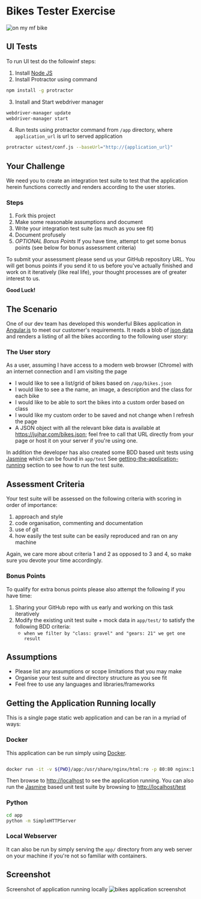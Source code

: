 # Bikes Tester Exercise

![on my mf bike](app/favicon.png)

## UI Tests

To run UI test do the followinf steps:

1. Install [Node JS](https://nodejs.org/en/)
2. Install Protractor using command
```bash
npm install -g protractor
```
3. Install and Start webdriver manager
```bash
webdriver-manager update
webdriver-manager start
```
4. Run tests using protractor command from `/app` directory, where `application_url` is url to served application
```bash
protractor uitest/conf.js --baseUrl="http://{application_url}"
```

## Your Challenge

We need you to create an integration test suite to test that the application herein functions correctly and renders according to the user stories.

### Steps

1. Fork this project
2. Make some reasonable assumptions and document
3. Write your integration test suite (as much as you see fit)
4. Document profusely
5. *OPTIONAL Bonus Points* If you have time, attempt to get some bonus points (see below for bonus assessment criteria)

To submit your assessment please send us your GitHub repository URL. You will get bonus points if you send it to us before you've actually finished and work on it iteratively (like real life), your thought processes are of greater interest to us.

**Good Luck!**

## The Scenario

One of our dev team has developed this wonderful Bikes application in [Angular.js](https://angularjs.org/) to meet our customer's requirements.
It reads a blob of [json data](app/bikes.json) and renders a listing of all the bikes according to the following user story:

### The User story

As a user, assuming I have access to a modern web browser (Chrome) with an internet connection and I am visiting the page

- I would like to see a list/grid of bikes based on `/app/bikes.json`
- I would like to see a the name, an image, a description and the class for each bike
- I would like to be able to sort the bikes into a custom order based on class
- I would like my custom order to be saved and not change when I refresh the page
- A JSON object with all the relevant bike data is available at https://jujhar.com/bikes.json; feel free to call that URL directly from your page or host it on your server if you're using one.

In addition the developer has also created some BDD based unit tests using [Jasmine](https://jasmine.github.io/) which can be found in `app/test`
See [getting-the-application-running](https://github.com/jujhars13/test-testers#getting-the-application-running-locally) section to see how to run the test suite.

## Assessment Criteria

Your test suite will be assessed on the following criteria with scoring in order of importance:

1. approach and style
2. code organisation, commenting and documentation
3. use of git
4. how easily the test suite can be easily reproduced and ran on any machine

Again, we care more about criteria 1 and 2 as opposed to 3 and 4, so make sure you devote your time accordingly.

### Bonus Points

To qualify for extra bonus points please also attempt the following if you have time:

1. Sharing your GitHub repo with us early and working on this task iteratively
2. Modify the existing unit test suite + mock data in `app/test/` to satisfy the following BDD criteria:
    - `when we filter by "class: gravel" and "gears: 21" we get one result`

## Assumptions

- Please list any assumptions or scope limitations that you may make
- Organise your test suite and directory structure as you see fit
- Feel free to use any languages and libraries/frameworks

## Getting the Application Running locally
This is a single page static web application and can be ran in a myriad of ways:

### Docker

This application can be run simply using [Docker](https://www.docker.com/).

```bash

docker run -it -v ${PWD}/app:/usr/share/nginx/html:ro -p 80:80 nginx:1.13
```

Then browse to [http://localhost]() to see the application running.
You can also run the [Jasmine](https://jasmine.github.io/) based unit test suite by browsing to [http://localhost/test]() 

### Python

```bash
cd app
python -m SimpleHTTPServer
```

### Local Webserver

It can also be run by simply serving the `app/` directory from any web server on your machine if you're not so familiar with containers.

## Screenshot

Screenshot of application running locally
![bikes application screenshot](https://raw.githubusercontent.com/jujhars13/test-testers/master/screenshot.png)
